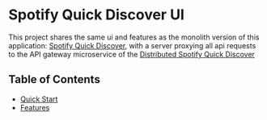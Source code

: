 # Spotify Quick Discover UI

This project shares the same ui and features as the monolith version of this application: [Spotify Quick Discover](), with a server proxying all api requests to the API gateway microservice of the [Distributed Spotify Quick Discover]()

## Table of Contents

* [Quick Start](#quick-start)
* [Features](#features)